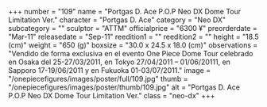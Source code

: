 +++
number = "109"
name = "Portgas D. Ace P.O.P Neo DX Dome Tour Limitation Ver."
character = "Portgas D. Ace"
category = "Neo DX"
subcategory = ""
sculptor = "ATTM"
officialprice = "6300 ¥"
preorderdate = "Mar-11"
releasedate = "Sep-11"
reedition1 = ""
reedition2 = ""
height = "18.5 (cm)"
weight = "650 (g)"
boxsize = "30.0 x 24.5 x 18.0 (cm)"
observations = "Vendido de forma exclusiva en el evento One Piece Dome Tour celebrado en Osaka del 25-27/03/2011, en Tokyo 27/04/2011 – 01/06/20111, en Sapporo 17-19/06/2011 y en Fukuoka 01-03/07/2011."
image = "/onepiecefigures/images/poster/full/109.jpg"
thumb = "/onepiecefigures/images/poster/thumb/109.jpg"
alt = "Portgas D. Ace P.O.P Neo DX Dome Tour Limitation Ver."
class = "neo-dx"
+++
